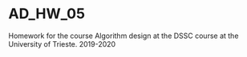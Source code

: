 # AD_HW_05
Homework for the course Algorithm design at the DSSC course at the University of Trieste. 2019-2020
